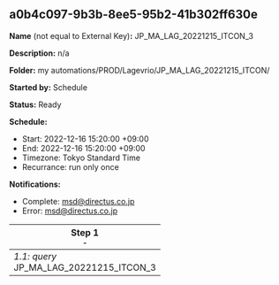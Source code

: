 ## a0b4c097-9b3b-8ee5-95b2-41b302ff630e

**Name** (not equal to External Key)**:** JP_MA_LAG_20221215_ITCON_3

**Description:** n/a

**Folder:** my automations/PROD/Lagevrio/JP_MA_LAG_20221215_ITCON/

**Started by:** Schedule

**Status:** Ready

**Schedule:**

* Start: 2022-12-16 15:20:00 +09:00
* End: 2022-12-16 15:20:00 +09:00
* Timezone: Tokyo Standard Time
* Recurrance: run only once

**Notifications:**

* Complete: msd@directus.co.jp
* Error: msd@directus.co.jp

| Step 1<br>_<small>-</small>_ |
| --- |
| _1.1: query_<br>JP_MA_LAG_20221215_ITCON_3 |
